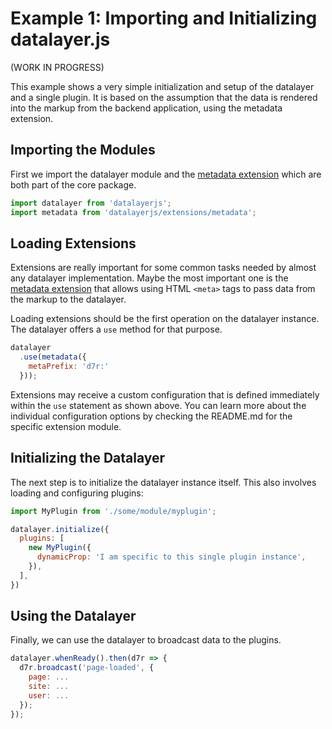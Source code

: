 # Example 1: Importing and Initializing datalayer.js
(WORK IN PROGRESS)

This example shows a very simple initialization and setup of the datalayer and a single plugin. It is based on the assumption that the data is rendered into the markup from the backend application, using the metadata extension.

## Importing the Modules
First we import the datalayer module and the [metadata extension](../extensions/metadata/README.md) which are both part of the core package.

```javascript
import datalayer from 'datalayerjs';
import metadata from 'datalayerjs/extensions/metadata';
```

## Loading Extensions
Extensions are really important for some common tasks needed by almost any datalayer implementation. Maybe the most important one is the [metadata extension](../extensions/metadata/README.md) that allows using HTML `<meta>` tags to pass data from the markup to the datalayer.

Loading extensions should be the first operation on the datalayer instance. The datalayer offers a `use` method for that purpose.

```javascript
datalayer
  .use(metadata({
    metaPrefix: 'd7r:'
  }));
```

Extensions may receive a custom configuration that is defined immediately within the `use` statement as shown above. You can learn more about the individual configuration options by checking the README.md for the specific extension module.

## Initializing the Datalayer
The next step is to initialize the datalayer instance itself. This also involves loading and configuring plugins:

```javascript
import MyPlugin from './some/module/myplugin';

datalayer.initialize({
  plugins: [
    new MyPlugin({
      dynamicProp: 'I am specific to this single plugin instance',
    }),
  ],
})
```

## Using the Datalayer
Finally, we can use the datalayer to broadcast data to the plugins.

```javascript
datalayer.whenReady().then(d7r => {
  d7r.broadcast('page-loaded', {
    page: ...
    site: ...
    user: ...
  });
});
```
